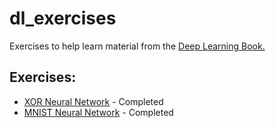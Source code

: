 # dl_exercises
Exercises to help learn material from the 
[Deep Learning Book.](http://www.deeplearningbook.org/)

## Exercises:
 - [XOR Neural Network](./xor_nn) - Completed
 - [MNIST Neural Network](./mnist_nn) - Completed
